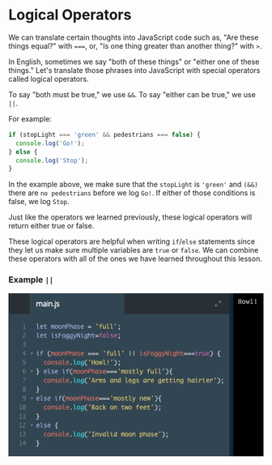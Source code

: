 # Logical Operators

We can translate certain thoughts into JavaScript code such as, "Are these things equal?" with `===`, or, "Is one thing greater than another thing?" with `>`.

In English, sometimes we say "both of these things" or "either one of these things." Let's translate those phrases into JavaScript with special operators called logical operators.

To say "both must be true," we use `&&`.
To say "either can be true," we use `||`.

For example:

```js
if (stopLight === 'green' && pedestrians === false) {
  console.log('Go!');
} else {
  console.log('Stop');
}
```

In the example above, we make sure that the `stopLight` is `'green'` and `(&&)` there are `no pedestrians` before we log `Go!`.
If either of those conditions is false, we log `Stop`.

Just like the operators we learned previously, these logical operators will return either true or false.

These logical operators are helpful when writing `if`/`else` statements since they let us make sure multiple variables are `true` or `false`. We can combine these operators with all of the ones we have learned throughout this lesson.

### Example `||`

![logical-operators-either](../logical-operators-either.png)

